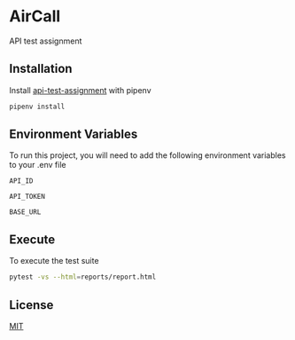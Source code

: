 
# AirCall

API test assignment

## Installation

Install [api-test-assignment](https://github.com/saikiranshet/api-test-assignment) with pipenv

```bash
pipenv install
```
    
## Environment Variables

To run this project, you will need to add the following environment variables to your .env file

`API_ID`

`API_TOKEN`

`BASE_URL`


## Execute

To execute the test suite

```bash
pytest -vs --html=reports/report.html
```


## License

[MIT](https://choosealicense.com/licenses/mit/)

